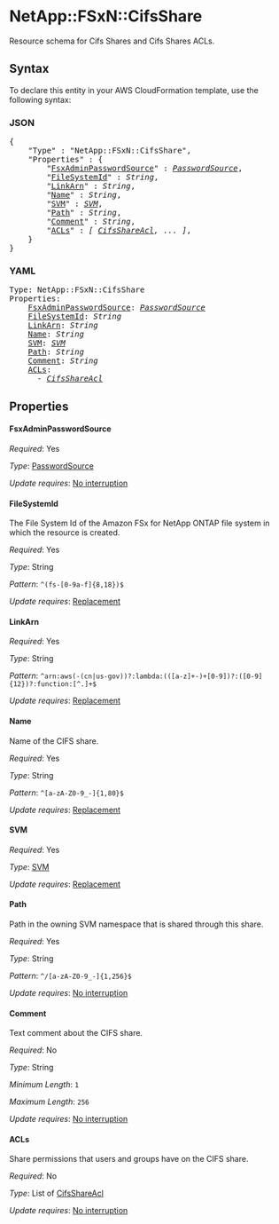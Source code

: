 # NetApp::FSxN::CifsShare

Resource schema for Cifs Shares and Cifs Shares ACLs.

## Syntax

To declare this entity in your AWS CloudFormation template, use the following syntax:

### JSON

<pre>
{
    "Type" : "NetApp::FSxN::CifsShare",
    "Properties" : {
        "<a href="#fsxadminpasswordsource" title="FsxAdminPasswordSource">FsxAdminPasswordSource</a>" : <i><a href="passwordsource.md">PasswordSource</a></i>,
        "<a href="#filesystemid" title="FileSystemId">FileSystemId</a>" : <i>String</i>,
        "<a href="#linkarn" title="LinkArn">LinkArn</a>" : <i>String</i>,
        "<a href="#name" title="Name">Name</a>" : <i>String</i>,
        "<a href="#svm" title="SVM">SVM</a>" : <i><a href="svm.md">SVM</a></i>,
        "<a href="#path" title="Path">Path</a>" : <i>String</i>,
        "<a href="#comment" title="Comment">Comment</a>" : <i>String</i>,
        "<a href="#acls" title="ACLs">ACLs</a>" : <i>[ <a href="cifsshareacl.md">CifsShareAcl</a>, ... ]</i>,
    }
}
</pre>

### YAML

<pre>
Type: NetApp::FSxN::CifsShare
Properties:
    <a href="#fsxadminpasswordsource" title="FsxAdminPasswordSource">FsxAdminPasswordSource</a>: <i><a href="passwordsource.md">PasswordSource</a></i>
    <a href="#filesystemid" title="FileSystemId">FileSystemId</a>: <i>String</i>
    <a href="#linkarn" title="LinkArn">LinkArn</a>: <i>String</i>
    <a href="#name" title="Name">Name</a>: <i>String</i>
    <a href="#svm" title="SVM">SVM</a>: <i><a href="svm.md">SVM</a></i>
    <a href="#path" title="Path">Path</a>: <i>String</i>
    <a href="#comment" title="Comment">Comment</a>: <i>String</i>
    <a href="#acls" title="ACLs">ACLs</a>: <i>
      - <a href="cifsshareacl.md">CifsShareAcl</a></i>
</pre>

## Properties

#### FsxAdminPasswordSource

_Required_: Yes

_Type_: <a href="passwordsource.md">PasswordSource</a>

_Update requires_: [No interruption](https://docs.aws.amazon.com/AWSCloudFormation/latest/UserGuide/using-cfn-updating-stacks-update-behaviors.html#update-no-interrupt)

#### FileSystemId

The File System Id of the Amazon FSx for NetApp ONTAP file system in which the resource is created.

_Required_: Yes

_Type_: String

_Pattern_: <code>^(fs-[0-9a-f]{8,18})$</code>

_Update requires_: [Replacement](https://docs.aws.amazon.com/AWSCloudFormation/latest/UserGuide/using-cfn-updating-stacks-update-behaviors.html#update-replacement)

#### LinkArn

_Required_: Yes

_Type_: String

_Pattern_: <code>^arn:aws(-(cn|us-gov))?:lambda:(([a-z]+-)+[0-9])?:([0-9]{12})?:function:[^.]+$</code>

_Update requires_: [Replacement](https://docs.aws.amazon.com/AWSCloudFormation/latest/UserGuide/using-cfn-updating-stacks-update-behaviors.html#update-replacement)

#### Name

Name of the CIFS share.

_Required_: Yes

_Type_: String

_Pattern_: <code>^[a-zA-Z0-9_-]{1,80}$</code>

_Update requires_: [Replacement](https://docs.aws.amazon.com/AWSCloudFormation/latest/UserGuide/using-cfn-updating-stacks-update-behaviors.html#update-replacement)

#### SVM

_Required_: Yes

_Type_: <a href="svm.md">SVM</a>

_Update requires_: [Replacement](https://docs.aws.amazon.com/AWSCloudFormation/latest/UserGuide/using-cfn-updating-stacks-update-behaviors.html#update-replacement)

#### Path

Path in the owning SVM namespace that is shared through this share.

_Required_: Yes

_Type_: String

_Pattern_: <code>^/[a-zA-Z0-9_-]{1,256}$</code>

_Update requires_: [No interruption](https://docs.aws.amazon.com/AWSCloudFormation/latest/UserGuide/using-cfn-updating-stacks-update-behaviors.html#update-no-interrupt)

#### Comment

Text comment about the CIFS share.

_Required_: No

_Type_: String

_Minimum Length_: <code>1</code>

_Maximum Length_: <code>256</code>

_Update requires_: [No interruption](https://docs.aws.amazon.com/AWSCloudFormation/latest/UserGuide/using-cfn-updating-stacks-update-behaviors.html#update-no-interrupt)

#### ACLs

Share permissions that users and groups have on the CIFS share.

_Required_: No

_Type_: List of <a href="cifsshareacl.md">CifsShareAcl</a>

_Update requires_: [No interruption](https://docs.aws.amazon.com/AWSCloudFormation/latest/UserGuide/using-cfn-updating-stacks-update-behaviors.html#update-no-interrupt)

